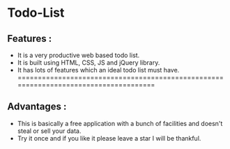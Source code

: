 # Todo-List
## Features :
* It is a very productive web based todo list.
* It is built using HTML, CSS, JS and jQuery library.
* It has lots of features which an ideal todo list must have.
=====================================================================================
 ## Advantages :
 * This is basically a free application with a bunch of facilities and doesn't steal or sell your data.
 * Try it once and if you like it please leave a star I will be thankful.
